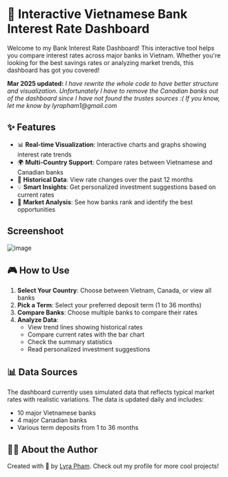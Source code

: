 # 🏦 Interactive Vietnamese Bank Interest Rate Dashboard

Welcome to my Bank Interest Rate Dashboard! This interactive tool helps you compare interest rates across major banks in Vietnam. Whether you're looking for the best savings rates or analyzing market trends, this dashboard has got you covered! 

**Mar 2025 updated:** _I have rewrite the whole code to have better structure and visualization. Unfortunately I have to remove the Canadian banks out of the dashboard since I have not found the trustes sources :( If you know, let me know by lyrapham1@gmail.com_
## ✨ Features

- 📊 **Real-time Visualization**: Interactive charts and graphs showing interest rate trends
- 🌍 **Multi-Country Support**: Compare rates between Vietnamese and Canadian banks
- 📅 **Historical Data**: View rate changes over the past 12 months
- 💡 **Smart Insights**: Get personalized investment suggestions based on current rates
- 🎯 **Market Analysis**: See how banks rank and identify the best opportunities

## Screenshoot

![image](https://github.com/user-attachments/assets/f51b3549-fc08-4fb0-98ca-4850ac53470b)


## 🎮 How to Use

1. **Select Your Country**: Choose between Vietnam, Canada, or view all banks
2. **Pick a Term**: Select your preferred deposit term (1 to 36 months)
3. **Compare Banks**: Choose multiple banks to compare their rates
4. **Analyze Data**: 
   - View trend lines showing historical rates
   - Compare current rates with the bar chart
   - Check the summary statistics
   - Read personalized investment suggestions

## 📊 Data Sources

The dashboard currently uses simulated data that reflects typical market rates with realistic variations. The data is updated daily and includes:
- 10 major Vietnamese banks
- 4 major Canadian banks
- Various term deposits from 1 to 36 months

## 👩‍💻 About the Author

Created with 💖 by [Lyra Pham](https://www.linkedin.com/in/lyrapham/). Check out my profile for more cool projects!
